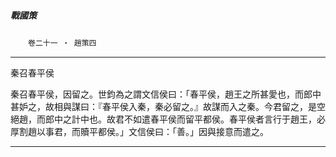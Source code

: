 

##### 戰國策
　　`卷二十一 ‧ 趙策四`

* * *

秦召春平侯

秦召春平侯，因留之。世鈞為之謂文信侯曰：「春平侯，趙王之所甚愛也，而郎中甚妒之，故相與謀曰：『春平侯入秦，秦必留之。』故謀而入之秦。今君留之，是空絕趙，而郎中之計中也。故君不如遣春平侯而留平都侯。春平侯者言行于趙王，必厚割趙以事君，而贖平都侯。」文信侯曰：「善。」因與接意而遣之。

* * *


